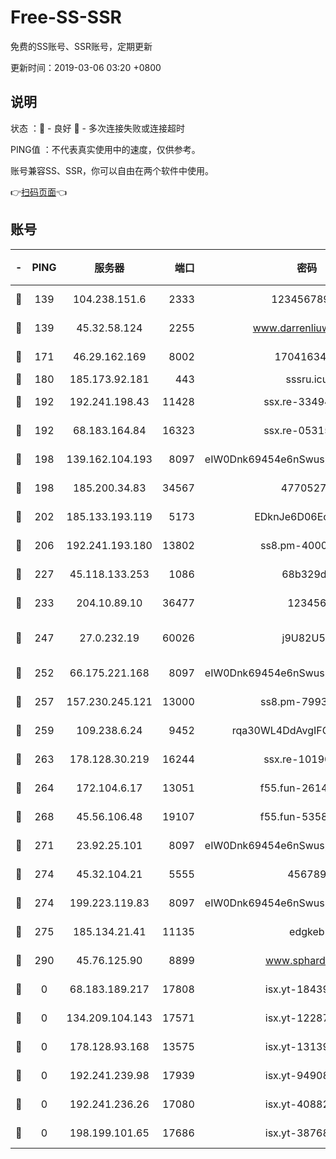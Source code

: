 # Free-SS-SSR

免费的SS账号、SSR账号，定期更新

更新时间：2019-03-06 03:20 +0800

## 说明

状态     ：🙂 - 良好 🙁 - 多次连接失败或连接超时

PING值   ：不代表真实使用中的速度，仅供参考。

账号兼容SS、SSR，你可以自由在两个软件中使用。

👉[扫码页面](https://liesauer.github.io/free-ss-ssr.github.io/)👈

## 账号

|-|PING|服务器|端口|密码|加密方式|区域|
|:----:|:----:|:-----:|-----:|:----:|:----:|:----:|
|🙂|139|104.238.151.6|2333|12345678900|aes-256-cfb|JP|
|🙂|139|45.32.58.124|2255|www.darrenliuwei.com|aes-256-cfb|JP|
|🙂|171|46.29.162.169|8002|1704163453|aes-256-cfb|RU|
|🙂|180|185.173.92.181|443|sssru.icu|rc4-md5|RU|
|🙂|192|192.241.198.43|11428|ssx.re-33494381|aes-256-cfb|US|
|🙂|192|68.183.164.84|16323|ssx.re-05315643|aes-256-cfb|US|
|🙂|198|139.162.104.193|8097|eIW0Dnk69454e6nSwuspv9DmS201tQ0D|aes-256-cfb|JP|
|🙂|198|185.200.34.83|34567|47705279|aes-256-cfb|US|
|🙂|202|185.133.193.119|5173|EDknJe6D06EoWDaw|aes-256-cfb|US|
|🙂|206|192.241.193.180|13802|ss8.pm-40001184|aes-256-cfb|US|
|🙂|227|45.118.133.253|1086|68b329da|aes-256-cfb|SG|
|🙂|233|204.10.89.10|36477|123456|aes-256-cfb|US|
|🙂|247|27.0.232.19|60026|j9U82U53|xchacha20-ietf-poly1305|HK|
|🙂|252|66.175.221.168|8097|eIW0Dnk69454e6nSwuspv9DmS201tQ0D|aes-256-cfb|US|
|🙂|257|157.230.245.121|13000|ss8.pm-79933809|aes-256-cfb|SG|
|🙂|259|109.238.6.24|9452|rqa30WL4DdAvgIFG6Fs3znzTa|aes-256-cfb|FR|
|🙂|263|178.128.30.219|16244|ssx.re-10190276|aes-256-cfb|SG|
|🙂|264|172.104.6.17|13051|f55.fun-26146872|aes-256-cfb|US|
|🙂|268|45.56.106.48|19107|f55.fun-53586818|aes-256-cfb|US|
|🙂|271|23.92.25.101|8097|eIW0Dnk69454e6nSwuspv9DmS201tQ0D|aes-256-cfb|US|
|🙂|274|45.32.104.21|5555|456789|aes-256-cfb|SG|
|🙂|274|199.223.119.83|8097|eIW0Dnk69454e6nSwuspv9DmS201tQ0D|aes-256-cfb|US|
|🙂|275|185.134.21.41|11135|edgkeb|aes-256-cfb|GB|
|🙂|290|45.76.125.90|8899|www.sphard.com|aes-256-cfb|JP|
|🙁|0|68.183.189.217|17808|isx.yt-18439872|aes-256-cfb|SG|
|🙁|0|134.209.104.143|17571|isx.yt-12287887|aes-256-cfb|SG|
|🙁|0|178.128.93.168|13575|isx.yt-13139523|aes-256-cfb|SG|
|🙁|0|192.241.239.98|17939|isx.yt-94908149|aes-256-cfb|US|
|🙁|0|192.241.236.26|17080|isx.yt-40882343|aes-256-cfb|US|
|🙁|0|198.199.101.65|17686|isx.yt-38768454|aes-256-cfb|US|

